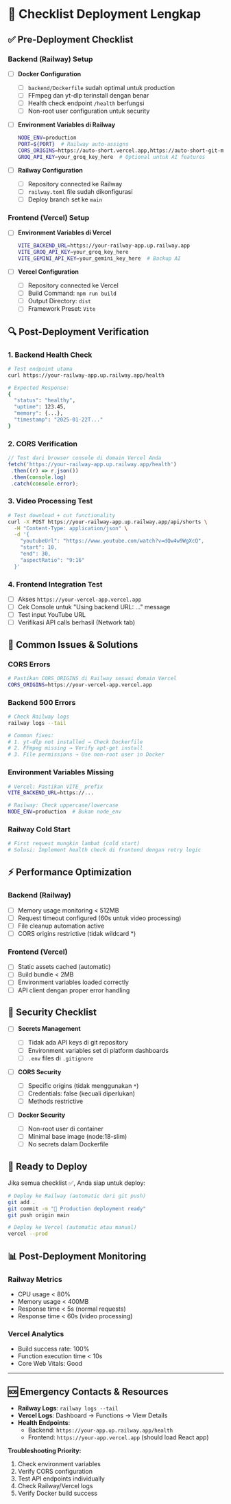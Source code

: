 # 🚀 **Checklist Deployment Lengkap**

## ✅ **Pre-Deployment Checklist**

### **Backend (Railway) Setup**

- [ ] **Docker Configuration**

  - [ ] `backend/Dockerfile` sudah optimal untuk production
  - [ ] FFmpeg dan yt-dlp terinstall dengan benar
  - [ ] Health check endpoint `/health` berfungsi
  - [ ] Non-root user configuration untuk security

- [ ] **Environment Variables di Railway**

  ```bash
  NODE_ENV=production
  PORT=${PORT}  # Railway auto-assigns
  CORS_ORIGINS=https://auto-short.vercel.app,https://auto-short-git-main-bryyzxms-projects.vercel.app
  GROQ_API_KEY=your_groq_key_here  # Optional untuk AI features
  ```

- [ ] **Railway Configuration**
  - [ ] Repository connected ke Railway
  - [ ] `railway.toml` file sudah dikonfigurasi
  - [ ] Deploy branch set ke `main`

### **Frontend (Vercel) Setup**

- [ ] **Environment Variables di Vercel**

  ```bash
  VITE_BACKEND_URL=https://your-railway-app.up.railway.app
  VITE_GROQ_API_KEY=your_groq_key_here
  VITE_GEMINI_API_KEY=your_gemini_key_here  # Backup AI
  ```

- [ ] **Vercel Configuration**
  - [ ] Repository connected ke Vercel
  - [ ] Build Command: `npm run build`
  - [ ] Output Directory: `dist`
  - [ ] Framework Preset: `Vite`

## 🔍 **Post-Deployment Verification**

### **1. Backend Health Check**

```bash
# Test endpoint utama
curl https://your-railway-app.up.railway.app/health

# Expected Response:
{
  "status": "healthy",
  "uptime": 123.45,
  "memory": {...},
  "timestamp": "2025-01-22T..."
}
```

### **2. CORS Verification**

```javascript
// Test dari browser console di domain Vercel Anda
fetch('https://your-railway-app.up.railway.app/health')
 .then((r) => r.json())
 .then(console.log)
 .catch(console.error);
```

### **3. Video Processing Test**

```bash
# Test download + cut functionality
curl -X POST https://your-railway-app.up.railway.app/api/shorts \
  -H "Content-Type: application/json" \
  -d '{
    "youtubeUrl": "https://www.youtube.com/watch?v=dQw4w9WgXcQ",
    "start": 10,
    "end": 30,
    "aspectRatio": "9:16"
  }'
```

### **4. Frontend Integration Test**

- [ ] Akses `https://your-vercel-app.vercel.app`
- [ ] Cek Console untuk "Using backend URL: ..." message
- [ ] Test input YouTube URL
- [ ] Verifikasi API calls berhasil (Network tab)

## 🐛 **Common Issues & Solutions**

### **CORS Errors**

```bash
# Pastikan CORS_ORIGINS di Railway sesuai domain Vercel
CORS_ORIGINS=https://your-vercel-app.vercel.app
```

### **Backend 500 Errors**

```bash
# Check Railway logs
railway logs --tail

# Common fixes:
# 1. yt-dlp not installed → Check Dockerfile
# 2. FFmpeg missing → Verify apt-get install
# 3. File permissions → Use non-root user in Docker
```

### **Environment Variables Missing**

```bash
# Vercel: Pastikan VITE_ prefix
VITE_BACKEND_URL=https://...

# Railway: Check uppercase/lowercase
NODE_ENV=production  # Bukan node_env
```

### **Railway Cold Start**

```bash
# First request mungkin lambat (cold start)
# Solusi: Implement health check di frontend dengan retry logic
```

## ⚡ **Performance Optimization**

### **Backend (Railway)**

- [ ] Memory usage monitoring < 512MB
- [ ] Request timeout configured (60s untuk video processing)
- [ ] File cleanup automation active
- [ ] CORS origins restrictive (tidak wildcard \*)

### **Frontend (Vercel)**

- [ ] Static assets cached (automatic)
- [ ] Build bundle < 2MB
- [ ] Environment variables loaded correctly
- [ ] API client dengan proper error handling

## 🔐 **Security Checklist**

- [ ] **Secrets Management**

  - [ ] Tidak ada API keys di git repository
  - [ ] Environment variables set di platform dashboards
  - [ ] `.env` files di `.gitignore`

- [ ] **CORS Security**

  - [ ] Specific origins (tidak menggunakan `*`)
  - [ ] Credentials: false (kecuali diperlukan)
  - [ ] Methods restrictive

- [ ] **Docker Security**
  - [ ] Non-root user di container
  - [ ] Minimal base image (node:18-slim)
  - [ ] No secrets dalam Dockerfile

## 🚀 **Ready to Deploy**

Jika semua checklist ✅, Anda siap untuk deploy:

```bash
# Deploy ke Railway (automatic dari git push)
git add .
git commit -m "🚀 Production deployment ready"
git push origin main

# Deploy ke Vercel (automatic atau manual)
vercel --prod
```

## 📊 **Post-Deployment Monitoring**

### **Railway Metrics**

- CPU usage < 80%
- Memory usage < 400MB
- Response time < 5s (normal requests)
- Response time < 60s (video processing)

### **Vercel Analytics**

- Build success rate: 100%
- Function execution time < 10s
- Core Web Vitals: Good

---

## 🆘 **Emergency Contacts & Resources**

- **Railway Logs**: `railway logs --tail`
- **Vercel Logs**: Dashboard → Functions → View Details
- **Health Endpoints**:
  - Backend: `https://your-app.up.railway.app/health`
  - Frontend: `https://your-app.vercel.app` (should load React app)

**Troubleshooting Priority:**

1. Check environment variables
2. Verify CORS configuration
3. Test API endpoints individually
4. Check Railway/Vercel logs
5. Verify Docker build success
